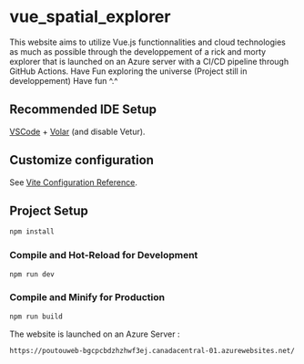 # vue_spatial_explorer

This website aims to utilize Vue.js functionnalities and cloud technologies as much as possible through the developpement of a rick and morty explorer that is launched on an Azure server with a CI/CD pipeline through GitHub Actions. Have Fun exploring the universe (Project still in developpement) Have fun ^.^ 

## Recommended IDE Setup

[VSCode](https://code.visualstudio.com/) + [Volar](https://marketplace.visualstudio.com/items?itemName=Vue.volar) (and disable Vetur).

## Customize configuration

See [Vite Configuration Reference](https://vite.dev/config/).

## Project Setup

```sh
npm install
```

### Compile and Hot-Reload for Development

```sh
npm run dev
```

### Compile and Minify for Production

```sh
npm run build
```

The website is launched on an Azure Server :
```sh
https://poutouweb-bgcpcbdzhzhwf3ej.canadacentral-01.azurewebsites.net/
```


